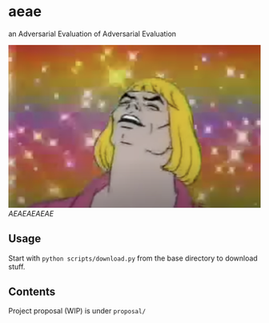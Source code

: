 # aeae
an Adversarial Evaluation of Adversarial Evaluation

![AEAEAEAEAE](assets/aeae.png)
<span style="text-align: center">*AEAEAEAEAE*</span>

## Usage

Start with `python scripts/download.py` from the base directory to download stuff.

## Contents

Project proposal (WIP) is under `proposal/`
